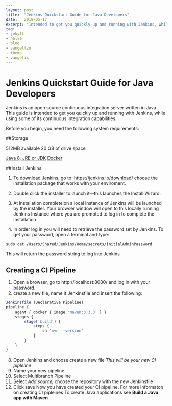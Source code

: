 ```yaml
---
layout: post
title:  "Jenkins Quickstart Guide for Java Developers"
date:   2018-05-17
excerpt: "Intended to get you quickly up and running with Jenkins, while using some of its continuous integration capabilities"
tag:
- jekyll
- halve
- blog
- vangeltzo
- theme
- vangelis
---
```

# Jenkins Quickstart Guide for Java Developers   

Jenkins is an open source continuous integration server written in Java. This guide is intended to get you quickly up and running with Jenkins, while using some of its continuous integration capabilities.

Before you begin, you need the following system requirements:

##Storage

512MB available
20 GB of drive space

[Java 8, JRE or JDK](https://java.com/en/download/)
[Docker](https://store.docker.com)

##Install Jenkins

1.  To download Jenkins, go to: https://jenkins.io/download/ choose the installation package that works with your enviroment.
2.  Double click the installer to launch it—this launches the Install Wizard.
3.  At installation completeion a local instance of Jenkins will be launched by the installer.
Your browser window will open to this locally running Jenkins Instance where you are prompted to log in to complete the installation.

4. In order log in you will need to retrieve the password set by Jenkins. To get your password, open a terminal and type:

````cl
sudo cat /Users/Shared/Jenkins/Home/secrets/initialAdminPassword
````
This will return the password string to log into Jenkins

## Creating a CI Pipeline
1. Open a browser, go to http://localhost:8080/ and log in with your password.
2. create a new file, name it Jenkinsfile and insert the following:
````JavaScript
Jenkinsfile (Declarative Pipeline)
pipeline {
    agent { docker { image 'maven:3.3.3' } }
    stages {
        stage('build') {
            steps {
                sh 'mvn --version'
            }
        }
    }
}
````
8. Open Jenkins and choose create a new file
*This will be your new CI pipleline*
9. Name your new pipeline
10. Select Multibranch Pipeline
11. Select *Add source,* choose the repository with the new Jenkinsfile
12. Click save
Now you have created your CI pipeline.
For more informaton on creating CI pipleines To create Java applications see
**Build a Java app with Maven**
